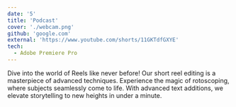 ```yaml
---
date: '5'
title: 'Podcast'
cover: './webcam.png'
github: 'google.com'
external: 'https://www.youtube.com/shorts/11GKTdfGXYE'
tech:
  - Adobe Premiere Pro
---
```


Dive into the world of Reels like never before! Our short reel editing is a masterpiece of advanced techniques. Experience the magic of rotoscoping, where subjects seamlessly come to life. With advanced text additions, we elevate storytelling to new heights in under a minute.
